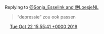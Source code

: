 Replying to [@Sonja\_Esselink and @LoesjeNL](https://twitter.com/sonjavan62/status/1186545701339254784)

> “depressie” zou ook passen

<img src="../../media/tweet.ico" width="12" /> [Tue Oct 22 15:55:41 +0000 2019](https://twitter.com/DromerDenker/status/1186672481261752321)